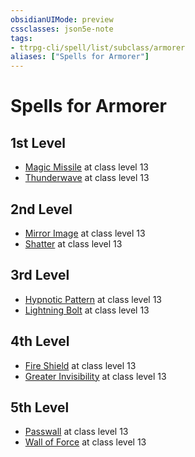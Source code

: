 ```yaml
---
obsidianUIMode: preview
cssclasses: json5e-note
tags:
- ttrpg-cli/spell/list/subclass/armorer
aliases: ["Spells for Armorer"]
---
```

# Spells for Armorer

## 1st Level

- [Magic Missile](magic-missile "PHB") at class level 13
- [Thunderwave](thunderwave "PHB") at class level 13

## 2nd Level

- [Mirror Image](mirror-image "PHB") at class level 13
- [Shatter](shatter "PHB") at class level 13

## 3rd Level

- [Hypnotic Pattern](hypnotic-pattern "PHB") at class level 13
- [Lightning Bolt](lightning-bolt "PHB") at class level 13

## 4th Level

- [Fire Shield](fire-shield "PHB") at class level 13
- [Greater Invisibility](greater-invisibility "PHB") at class level 13

## 5th Level

- [Passwall](passwall "PHB") at class level 13
- [Wall of Force](wall-of-force "PHB") at class level 13